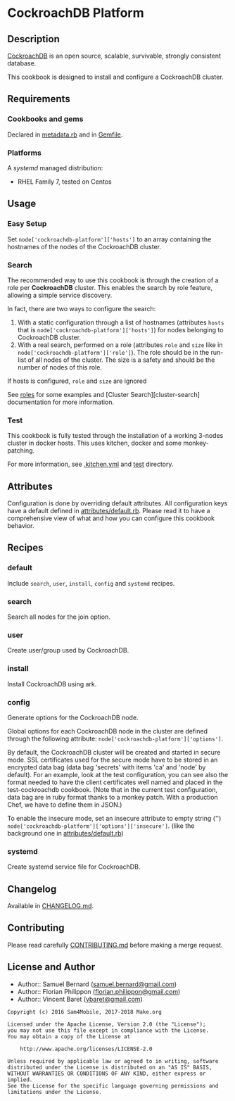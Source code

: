 CockroachDB Platform
====================

Description
-----------

[CockroachDB](https://www.cockroachlabs.com/) is an open source, scalable,
survivable, strongly consistent database.

This cookbook is designed to install and configure a CockroachDB cluster.

Requirements
------------

### Cookbooks and gems

Declared in [metadata.rb](metadata.rb) and in [Gemfile](Gemfile).

### Platforms

A *systemd* managed distribution:
- RHEL Family 7, tested on Centos

Usage
-----

### Easy Setup

Set `node['cockroachdb-platform']['hosts']` to an array containing the
hostnames of the nodes of the CockroachDB cluster.

### Search

The recommended way to use this cookbook is through the creation of a role per
**CockroachDB** cluster. This enables the search by role feature, allowing a
simple service discovery.

In fact, there are two ways to configure the search:

1. With a static configuration through a list of hostnames (attributes `hosts`
   that is `node['cockroachdb-platform']['hosts']`) for nodes belonging to
   CockroachDB cluster.
2. With a real search, performed on a role (attributes `role` and `size`
   like in `node['cockroachdb-platform']['role']`).
   The role should be in the run-list of all nodes of the cluster.
   The size is a safety and should be the number of nodes of this role.

If hosts is configured, `role` and `size` are ignored

See [roles](test/integration/roles) for some examples and
[Cluster Search][cluster-search] documentation for more information.

### Test

This cookbook is fully tested through the installation of a working 3-nodes
cluster in docker hosts. This uses kitchen, docker and some monkey-patching.

For more information, see [.kitchen.yml](.kitchen.yml) and [test](test)
directory.

Attributes
----------

Configuration is done by overriding default attributes. All configuration keys
have a default defined in [attributes/default.rb](attributes/default.rb).
Please read it to have a comprehensive view of what and how you can configure
this cookbook behavior.

Recipes
-------

### default

Include `search`, `user`, `install`, `config` and `systemd` recipes.

### search

Search all nodes for the join option.

### user

Create user/group used by CockroachDB.

### install

Install CockroachDB using ark.

### config

Generate options for the CockroachDB node.

Global options for each CockroachDB node in the cluster are defined through
the following attribute: `node['cockroachdb-platform']['options']`.

By default, the CockroachDB cluster will be created and started in secure mode.
SSL certificates used for the secure mode have to be stored in an encrypted
data bag (data bag 'secrets' with items 'ca' and 'node' by default). For an
example, look at the test configuration, you can see also the format needed to
have the client certificates well named and placed in the test-cockroachdb
cookbook. (Note that in the current test configuration, data bag are in ruby
format thanks to a monkey patch. With a production Chef, we have to define them
in JSON.)

To enable the insecure mode, set an insecure attribute to empty string ('')
`node['cockroachdb-platform']['options']['insecure']`. (like the background one
in [attributes/default.rb](attributes/default.rb))

### systemd

Create systemd service file for CockroachDB.

Changelog
---------

Available in [CHANGELOG.md](CHANGELOG.md).

Contributing
------------

Please read carefully [CONTRIBUTING.md](CONTRIBUTING.md) before making a merge
request.

License and Author
------------------

- Author:: Samuel Bernard (<samuel.bernard@gmail.com>)
- Author:: Florian Philippon (<florian.philippon@gmail.com>)
- Author:: Vincent Baret (<vbaret@gmail.com>)

```text
Copyright (c) 2016 Sam4Mobile, 2017-2018 Make.org

Licensed under the Apache License, Version 2.0 (the "License");
you may not use this file except in compliance with the License.
You may obtain a copy of the License at

    http://www.apache.org/licenses/LICENSE-2.0

Unless required by applicable law or agreed to in writing, software
distributed under the License is distributed on an "AS IS" BASIS,
WITHOUT WARRANTIES OR CONDITIONS OF ANY KIND, either express or implied.
See the License for the specific language governing permissions and
limitations under the License.
```

[cluster-search cookbook]: https://supermarket.chef.io/cookbooks/cluster-search
